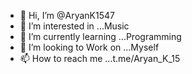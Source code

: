 - 👋 Hi, I’m @AryanK1547
- 👀 I’m interested in ...Music
- 🌱 I’m currently learning ...Programming
- 💞️ I’m looking to Work on ...Myself
- 📫 How to reach me ...t.me/Aryan_K_15

<!---
AryanK1547/AryanK1547 is a ✨ special ✨ repository because its `README.md` (this file) appears on your GitHub profile.
You can click the Preview link to take a look at your changes.
--->

